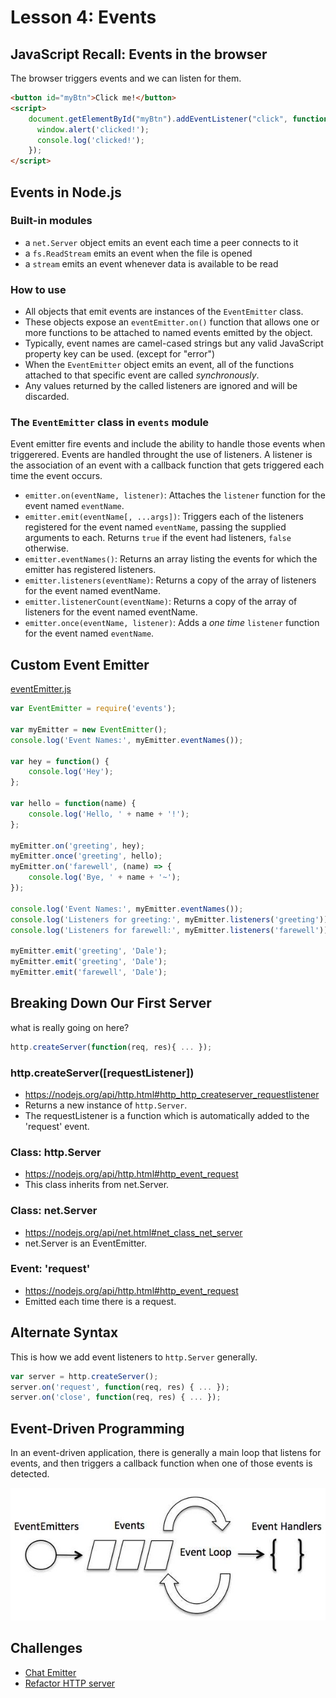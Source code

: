 # Lesson 4: Events

## JavaScript Recall: Events in the browser
The browser triggers events and we can listen for them.
```html
<button id="myBtn">Click me!</button>
<script>
	document.getElementById("myBtn").addEventListener("click", function() {
	  window.alert('clicked!');
	  console.log('clicked!');
	});
</script>
```

## Events in Node.js

### Built-in modules
- a `net.Server` object emits an event each time a peer connects to it
- a `fs.ReadStream` emits an event when the file is opened
- a `stream` emits an event whenever data is available to be read

### How to use
- All objects that emit events are instances of the `EventEmitter` class.
- These objects expose an `eventEmitter.on()` function that allows one or more functions to be attached to named events emitted by the object.
- Typically, event names are camel-cased strings but any valid JavaScript property key can be used. (except for "error")
- When the `EventEmitter` object emits an event, all of the functions attached to that specific event are called *synchronously*.
- Any values returned by the called listeners are ignored and will be discarded.

### The `EventEmitter` class in `events` module

Event emitter fire events and include the ability to handle those events when triggerered.
Events are handled throught the use of listeners.
A listener is the association of an event with a callback function that gets triggered each time the event occurs.

- `emitter.on(eventName, listener)`: Attaches the `listener` function for the event named `eventName`.
- `emitter.emit(eventName[, ...args])`: Triggers each of the listeners registered for the event named `eventName`, passing the supplied arguments to each. Returns `true` if the event had listeners, `false` otherwise.
- `emitter.eventNames()`: Returns an array listing the events for which the emitter has registered listeners.
- `emitter.listeners(eventName)`: Returns a copy of the array of listeners for the event named eventName.
- `emitter.listenerCount(eventName)`: Returns a copy of the array of listeners for the event named eventName.
- `emitter.once(eventName, listener)`: Adds a *one time* `listener` function for the event named `eventName`.

## Custom Event Emitter
[eventEmitter.js](eventEmitter.js)
```js
var EventEmitter = require('events');

var myEmitter = new EventEmitter();
console.log('Event Names:', myEmitter.eventNames());

var hey = function() {
	console.log('Hey');
};

var hello = function(name) {
	console.log('Hello, ' + name + '!');
};

myEmitter.on('greeting', hey);
myEmitter.once('greeting', hello);
myEmitter.on('farewell', (name) => {
	console.log('Bye, ' + name + '~');
});

console.log('Event Names:', myEmitter.eventNames());
console.log('Listeners for greeting:', myEmitter.listeners('greeting'));
console.log('Listeners for farewell:', myEmitter.listeners('farewell'));

myEmitter.emit('greeting', 'Dale');
myEmitter.emit('greeting', 'Dale');
myEmitter.emit('farewell', 'Dale');
```

## Breaking Down Our First Server
what is really going on here?
```js
http.createServer(function(req, res){ ... });
```

### http.createServer([requestListener])
- https://nodejs.org/api/http.html#http_http_createserver_requestlistener
- Returns a new instance of `http.Server`.
- The requestListener is a function which is automatically added to the 'request' event.

### Class: http.Server
- https://nodejs.org/api/http.html#http_event_request
- This class inherits from net.Server.

### Class: net.Server
- https://nodejs.org/api/net.html#net_class_net_server
- net.Server is an EventEmitter.

### Event: 'request'
- https://nodejs.org/api/http.html#http_event_request
- Emitted each time there is a request.

## Alternate Syntax
This is how we add event listeners to `http.Server` generally.
```js
var server = http.createServer();
server.on('request', function(req, res) { ... });
server.on('close', function(req, res) { ... });
```

## Event-Driven Programming

In an event-driven application, there is generally a main loop that listens for events,
and then triggers a callback function when one of those events is detected.

![Event Loop](event_loop.jpg)

## Challenges
- [Chat Emitter](challenges/chatEmitter.js)
- [Refactor HTTP server](challenges/refactorHttpServer.js)
